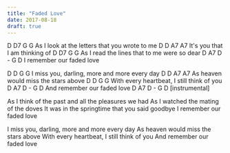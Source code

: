 ```yaml
---
title: "Faded Love"
date: 2017-08-18
draft: true
---
```


   D           D7           G            G
As I look at the letters that you wrote to me
     D        D             A7   A7
It's you that I am thinking of
     D        D7            G          G
As I read the lines that to me were so dear
   D          A7   D   -   G   D
I remember our faded love

 D            D        G                 G
I miss you, darling, more and more every day
 D               D         A7     A7
As heaven would miss the stars above
 D            D        G               G
With every heartbeat, I still think of you
     D          A7   D   -   G   D
And remember our faded love
D   A7   D - G   D
[instrumental]

As I think of the past and all the pleasures we had
As I watched the mating of the doves
It was in the springtime that you said goodbye
I remember our faded love

I miss you, darling, more and more every day
As heaven would miss the stars above
With every heartbeat, I still think of you
And remember our faded love
